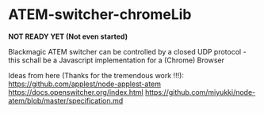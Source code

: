 # ATEM-switcher-chromeLib
__NOT READY YET (Not even started)__

Blackmagic ATEM switcher can be controlled by a closed UDP protocol - this schall be a Javascript implementation for a (Chrome) Browser

Ideas from here (Thanks for the tremendous work !!!):
https://github.com/applest/node-applest-atem
https://docs.openswitcher.org/index.html
https://github.com/miyukki/node-atem/blob/master/specification.md

